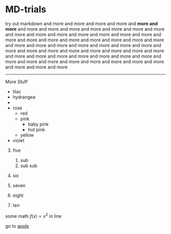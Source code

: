 # MD-trials
try out markdown 
and more and more and more and more and **more and more** and more and more and more and more and more and more and more and more and more and more and more and more and more and more and more and more and more and more and more and more and more and more and more and more and more and more and more and more and more and more and more and more and more and more and more and more and more and more and more and more and more and more and more and more and more and more and more and more and more and more and more and more and more and more and more

---

More Stuff

* lilac
* hydrangea
* 
* rose
  * red
  * pink
      * baby pink
      * hot pink
  * yellow
* violet

3. five
     1. sub
     1. sub sub
5. six
1. seven
2. eight
   
10. ten

some math $f(x)=x^2$ in line

go to [apple](www.apple.com)
